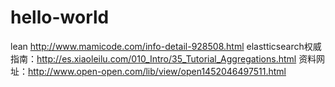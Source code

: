 # hello-world
lean
http://www.mamicode.com/info-detail-928508.html
elastticsearch权威指南：http://es.xiaoleilu.com/010_Intro/35_Tutorial_Aggregations.html
资料网址：http://www.open-open.com/lib/view/open1452046497511.html
